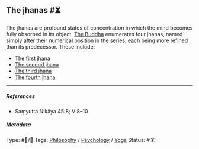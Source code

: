 ## The jhanas  #⏳

The jhanas are profound states of concentration in which the mind becomes fully obsorbed in its object. [The Buddha]() enumerates four jhanas, named simply after their numerical position in the series, each being more refined than its predecessor. These include: 

* [The first jhana](The%20first%20jhana.md) 
* [The second jhana](The%20second%20jhana.md) 
* [The third jhana](The%20third%20jhana.md)
* [The fourth jhana](The%20fourth%20jhana.md) 

---

##### References

* Saṃyutta Nikāya 45:8; V 8–10

##### Metadata

Type: #🔵/🔵 
Tags: [Philosophy](Philosophy.md) / [Psychology](Psychology.md) / [Yoga](Yoga.md)
Status: #☀️ 
